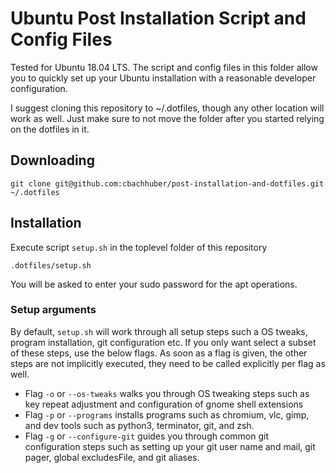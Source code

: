 # Ubuntu Post Installation Script and Config Files

Tested for Ubuntu 18.04 LTS. The script and config files in this folder allow you to quickly set up your Ubuntu installation with a reasonable developer configuration.

I suggest cloning this repository to ~/.dotfiles, though any other location will work as well. Just make sure to not move the folder after you started relying on the dotfiles in it.

## Downloading

```
git clone git@github.com:cbachhuber/post-installation-and-dotfiles.git ~/.dotfiles
```

## Installation

Execute script `setup.sh` in the toplevel folder of this repository

```
.dotfiles/setup.sh
```

You will be asked to enter your sudo password for the apt operations.

### Setup arguments

By default, `setup.sh` will work through all setup steps such a OS tweaks, program installation, git configuration etc. If you only want select a subset of these steps, use the below flags. As soon as a flag is given, the other steps are not implicitly executed, they need to be called explicitly per flag as well.


- Flag `-o` or `--os-tweaks` walks you through OS tweaking steps such as key repeat adjustment and configuration of gnome shell extensions
- Flag `-p` or `--programs` installs programs such as chromium, vlc, gimp, and dev tools such as python3, terminator, git, and zsh.
- Flag `-g` or `--configure-git` guides you through common git configuration steps such as setting up your git user name and mail, git pager, global excludesFile, and git aliases.
